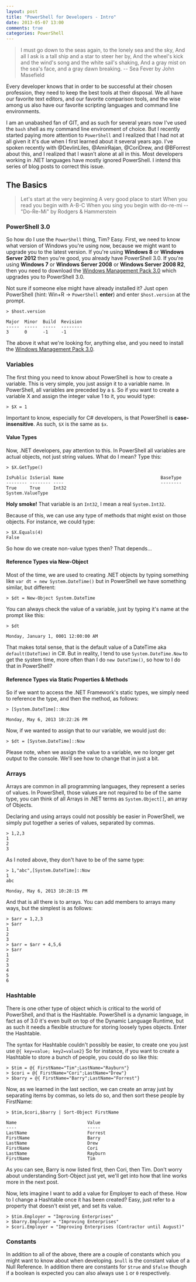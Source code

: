 ```yaml
---
layout: post
title: "PowerShell for Developers - Intro"
date: 2013-05-07 13:00
comments: true
categories: PowerShell
---
```


>  I must go down to the seas again, to the lonely sea and the sky,
>  And all I ask is a tall ship and a star to steer her by, 
>  And the wheel's kick and the wind's song and the white sail's shaking, 
>  And a gray mist on the sea's face, and a gray dawn breaking.
>  -- Sea Fever by John Masefield

Every developer knows that in order to be successful at their chosen profession, they need to keep the best tools at their disposal.  We all have our favorite text editors, and our favorite comparison tools, and the wise among us also have our favorite scripting languages and command line environments.

I am an unabashed fan of GIT, and as such for several years now I've used the `bash` shell as my command line environment of choice.  But I recently started paying more attention to `PowerShell` and I realized that I had not at all given it it's due when I first learned about it several years ago.  I've spoken recently with @DevlinLiles, @AmirRajan, @CoriDrew, and @BForrest about this, and I realized that I wasn't alone at all in this.  Most developers working in .NET languages have mostly ignored PowerShell.  I intend this series of blog posts to correct this issue.

## The Basics

>  Let's start at the very beginning
>  A very good place to start
>  When you read you begin with A-B-C
>  When you sing you begin with do-re-mi
>  -- "Do-Re-Mi" by Rodgers & Hammerstein 

### PowerShell 3.0

So how do I use the `PowerShell` thing, Tim?  Easy.  First, we need to know what version of Windows you're using now, because we might want to upgrade you to the latest version.  If you're using **Windows 8** or **Windows Server 2012** then you're good, you already have PowerShell 3.0.  If you're using **Windows 7** or **Windows Server 2008** or **Windows Server 2008 R2**, then you need to download the [Windows Management Pack 3.0](http://www.microsoft.com/en-us/download/details.aspx?id=34595) which upgrades you to PowerShell 3.0.

Not sure if someone else might have already installed it?  Just open PowerShell (hint: Win+R -> `PowerShell` **enter**) and enter `$host.version` at the prompt.

```
> $host.version

Major  Minor  Build  Revision
-----  -----  -----  --------
3      0      -1     -1
```

The above it what we're looking for, anything else, and you need to install the [Windows Management Pack 3.0](http://www.microsoft.com/en-us/download/details.aspx?id=34595).

### Variables

The first thing you need to know about PowerShell is how to create a variable.  This is very simple, you just assign it to a variable name.  In PowerShell, all variables are preceded by a `$`.  So if you want to create a variable X and assign the integer value 1 to it, you would type:

```
> $X = 1
```

Important to know, especially for C# developers, is that PowerShell is **case-insensitive**.  As such, `$X` is the same as `$x`.

#### Value Types

Now, .NET developers, pay attention to this.  In PowerShell all variables are actual objects, not just string values.  What do I mean?  Type this:

```
> $X.GetType()

IsPublic IsSerial Name                                     BaseType
-------- -------- ----                                     --------
True     True     Int32                                    System.ValueType
```

**Holy smoke!** That variable is an `Int32`, I mean a real `System.Int32`.

Because of this, we can use any type of methods that might exist on those objects.  For instance, we could type:

```
> $X.Equals(4)
False
```

So how do we create non-value types then?  That depends...

#### Reference Types via New-Object

Most of the time, we are used to creating .NET objects by typing something like `var dt = new System.DateTime()` but in PowerShell we have something similar, but different:

```
> $dt = New-Object System.DateTime
```

You can always check the value of a variable, just by typing it's name at the prompt like this:

```
> $dt

Monday, January 1, 0001 12:00:00 AM
```

That makes total sense, that is the default value of a DateTime aka `default(DateTime)` in C#.  But in reality, I tend to use `System.DateTime.Now` to get the system time, more often than I do `new DateTime()`, so how to I do that in PowerShell?

#### Reference Types via Static Properties & Methods

So if we want to access the .NET Framework's static types, we simply need to reference the type, and then the method, as follows:

```
> [System.DateTime]::Now

Monday, May 6, 2013 10:22:26 PM
```

Now, if we wanted to assign that to our variable, we would just do:

```
> $dt = [System.DateTime]::Now
```

Please note, when we assign the value to a variable, we no longer get output to the console.  We'll see how to change that in just a bit.

### Arrays

Arrays are common in all programming languages, they represent a series of values.  In PowerShell, those values are not required to be of the same type, you can think of all Arrays in .NET terms as `System.Object[]`, an array of Objects.

Declaring and using arrays could not possibly be easier in PowerShell, we simply put together a series of values, separated by commas.

```
> 1,2,3
1
2
3
```

As I noted above, they don't have to be of the same type:

```
> 1,"abc",[System.DateTime]::Now
1
abc

Monday, May 6, 2013 10:28:15 PM
```

And that is all there is to arrays.  You can add members to arrays many ways, but the simplest is as follows:

```
> $arr = 1,2,3
> $arr
1
2
3
> $arr = $arr + 4,5,6
> $arr
1
2
3
4
5
6
```

### Hashtable

There is one other type of object which is critical to the world of PowerShell, and that is the Hashtable.  PowerShell is a dynamic language, in fact as of 3.0 it's even built on top of the Dynamic Language Runtime, but as such it needs a flexible structure for storing loosely types objects.  Enter the Hashtable.

The syntax for Hashtable couldn't possibly be easier, to create one you just use `@{ key=value; key2=value2}` So for instance, if you want to create a Hashtable to store a bunch of people, you could do so like this:

```
> $tim = @{ FirstName="Tim";LastName="Rayburn"}
> $cori = @{ FirstName="Cori";LastName="Drew"}
> $barry = @{ FirstName="Barry";LastName="Forrest"}
```

Now, as we learned in the last section, we can create an array just by separating items by commas, so lets do so, and then sort these people by FirstName:

```
> $tim,$cori,$barry | Sort-Object FirstName

Name                           Value
----                           -----
LastName                       Forrest
FirstName                      Barry
LastName                       Drew
FirstName                      Cori
LastName                       Rayburn
FirstName                      Tim
```

As you can see, Barry is now listed first, then Cori, then Tim.  Don't worry about understanding Sort-Object just yet, we'll get into how that line works more in the next post.

Now, lets imagine I want to add a value for Employer to each of these.  How to I change a Hashtable once it has been created?  Easy, just refer to a property that doesn't exist yet, and set its value.

```
> $tim.Employer = "Improving Enterprises"
> $barry.Employer = "Improving Enterprises"
> $cori.Employer = "Improving Enterprises (Contractor until August)"
```

### Constants

In addition to all of the above, there are a couple of constants which you might want to know about when developing.  `$null` is the constant value of a Null Reference.  In addition there are constants for `$true` and `$false` though if a boolean is expected you can also always use `1` or `0` respectively.
